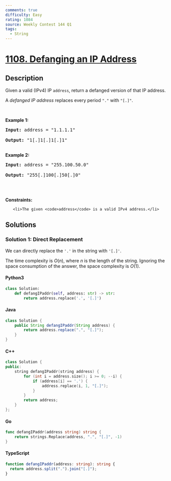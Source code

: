 ```yaml
---
comments: true
difficulty: Easy
rating: 1084
source: Weekly Contest 144 Q1
tags:
  - String
---
```


<!-- problem:start -->

# [1108. Defanging an IP Address](https://leetcode.com/problems/defanging-an-ip-address)


## Description

<!-- description:start -->

<p>Given a valid (IPv4) IP <code>address</code>, return a defanged version of that IP address.</p>

<p>A <em>defanged&nbsp;IP address</em>&nbsp;replaces every period <code>&quot;.&quot;</code> with <code>&quot;[.]&quot;</code>.</p>

<p>&nbsp;</p>

<p><strong class="example">Example 1:</strong></p>

<pre><strong>Input:</strong> address = "1.1.1.1"

<strong>Output:</strong> "1[.]1[.]1[.]1"

</pre><p><strong class="example">Example 2:</strong></p>

<pre><strong>Input:</strong> address = "255.100.50.0"

<strong>Output:</strong> "255[.]100[.]50[.]0"

</pre>

<p>&nbsp;</p>

<p><strong>Constraints:</strong></p>

<ul>

    <li>The given <code>address</code> is a valid IPv4 address.</li>

</ul>

<!-- description:end -->

## Solutions

<!-- solution:start -->

### Solution 1: Direct Replacement

We can directly replace the `'.'` in the string with `'[.]'`.

The time complexity is $O(n)$, where $n$ is the length of the string. Ignoring the space consumption of the answer, the space complexity is $O(1)$.

<!-- tabs:start -->

#### Python3

```python
class Solution:
    def defangIPaddr(self, address: str) -> str:
        return address.replace('.', '[.]')
```

#### Java

```java
class Solution {
    public String defangIPaddr(String address) {
        return address.replace(".", "[.]");
    }
}
```

#### C++

```cpp
class Solution {
public:
    string defangIPaddr(string address) {
        for (int i = address.size(); i >= 0; --i) {
            if (address[i] == '.') {
                address.replace(i, 1, "[.]");
            }
        }
        return address;
    }
};
```

#### Go

```go
func defangIPaddr(address string) string {
	return strings.Replace(address, ".", "[.]", -1)
}
```

#### TypeScript

```ts
function defangIPaddr(address: string): string {
  return address.split(".").join("[.]");
}
```

<!-- tabs:end -->

<!-- solution:end -->

<!-- problem:end -->
